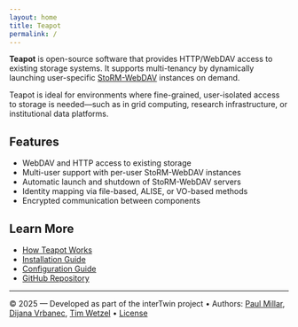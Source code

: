```yaml
---
layout: home
title: Teapot
permalink: /
---
```



**Teapot** is open-source software that provides HTTP/WebDAV access to existing
storage systems. It supports multi-tenancy by dynamically launching
user-specific [StoRM-WebDAV](https://github.com/italiangrid/storm-webdav)
instances on demand.

Teapot is ideal for environments where fine-grained, user-isolated access to
storage is needed—such as in grid computing, research infrastructure, or
institutional data platforms.

## Features

- WebDAV and HTTP access to existing storage
- Multi-user support with per-user StoRM-WebDAV instances
- Automatic launch and shutdown of StoRM-WebDAV servers
- Identity mapping via file-based, ALISE, or VO-based methods
- Encrypted communication between components

## Learn More

- [How Teapot Works](/teapot/how-teapot-works/)
- [Installation Guide](/teapot/installation-guide)
- [Configuration Guide](/teapot//configuration/)
- [GitHub Repository](https://github.com/interTwin-eu/teapot)

---

© 2025 — Developed as part of the interTwin project • Authors:
[Paul Millar](mailto:paul.millar@desy.de),
[Dijana Vrbanec](mailto:dijana.vrbanec@desy.de),
[Tim Wetzel](mailto:tim.wetzel@desy.de)
 • [License](https://github.com/interTwin-eu/teapot/blob/main/LICENSE)
